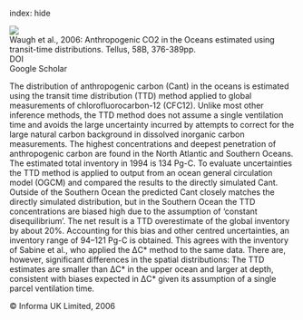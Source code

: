 index: hide

<div class="Citation">
    <div class="Citation-thumb CitationThumb-linked"  data-href="https://doi.org/10.1111/j.1600-0889.2006.00222.x">
      <img src="https://static.claimspace.cloud/climate-study-static/refs/thumbs/3/Waugh_et_al_2006-thumb.png" />
    </div>

  <div class="Citation-body">
    <div class="Citation-text">Waugh et al., 2006: Anthropogenic CO2 in the Oceans estimated using transit-time distributions. <span class="Article-journal">Tellus, </span><span class="Article-volume">58B, </span>376-389pp.</div>
    <div class="Citation-links">
      <div class="CitationLink" data-href="https://doi.org/10.1111/j.1600-0889.2006.00222.x">
        <div class="CitationLink-icon CitationLink-Doi"></div>
        <div class="CitationLink-text">DOI</div>
      </div>
      <div class="CitationLink" data-href="https://scholar.google.com/scholar?q=10.1111/j.1600-0889.2006.00222.x">
        <div class="CitationLink-icon CitationLink-Scholar"></div>
        <div class="CitationLink-text">Google Scholar</div>
      </div>
    </div>
  </div>
</div>

The distribution of anthropogenic carbon (Cant) in the oceans is estimated using the transit time distribution (TTD) method applied to global measurements of chlorofluorocarbon-12 (CFC12). Unlike most other inference methods, the TTD method does not assume a single ventilation time and avoids the large uncertainty incurred by attempts to correct for the large natural carbon background in dissolved inorganic carbon measurements. The highest concentrations and deepest penetration of anthropogenic carbon are found in the North Atlantic and Southern Oceans. The estimated total inventory in 1994 is 134 Pg-C. To evaluate uncertainties the TTD method is applied to output from an ocean general circulation model (OGCM) and compared the results to the directly simulated Cant. Outside of the Southern Ocean the predicted Cant closely matches the directly simulated distribution, but in the Southern Ocean the TTD concentrations are biased high due to the assumption of ‘constant disequilibrium’. The net result is a TTD overestimate of the global inventory by about 20%. Accounting for this bias and other centred uncertainties, an inventory range of 94–121 Pg-C is obtained. This agrees with the inventory of Sabine et al., who applied the ΔC* method to the same data. There are, however, significant differences in the spatial distributions: The TTD estimates are smaller than ΔC* in the upper ocean and larger at depth, consistent with biases expected in ΔC* given its assumption of a single parcel ventilation time.

<div class="Citation-copy">
&copy; Informa UK Limited, 2006
</div>